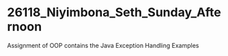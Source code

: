 # 26118_Niyimbona_Seth_Sunday_Afternoon
Assignment of OOP contains the Java Exception Handling Examples
